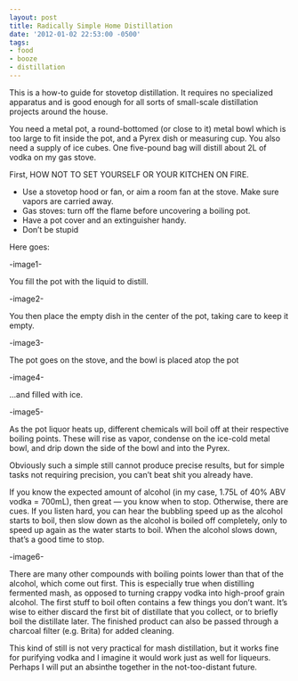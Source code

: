 ```yaml
---
layout: post
title: Radically Simple Home Distillation
date: '2012-01-02 22:53:00 -0500'
tags:
- food
- booze
- distillation
---
```

This is a how-to guide for stovetop distillation. It requires no specialized
apparatus and is good enough for all sorts of small-scale distillation
projects around the house.

You need a metal pot, a round-bottomed (or close to it) metal bowl which is
too large to fit inside the pot, and a Pyrex dish or measuring cup. You also
need a supply of ice cubes. One five-pound bag will distill about 2L of
vodka on my gas stove.

First, HOW NOT TO SET YOURSELF OR YOUR KITCHEN ON FIRE.

* Use a stovetop hood or fan, or aim a room fan at the stove. Make sure
  vapors are carried away.
* Gas stoves: turn off the flame before uncovering a boiling pot.
* Have a pot cover and an extinguisher handy.
* Don’t be stupid

Here goes:

-image1-

You fill the pot with the liquid to distill.

-image2-

You then place the empty dish in the center of the pot, taking care to keep
it empty.

-image3-

The pot goes on the stove, and the bowl is placed atop the pot

-image4-

…and filled with ice.

-image5-

As the pot liquor heats up, different chemicals will boil off at their
respective boiling points. These will rise as vapor, condense on the
ice-cold metal bowl, and drip down the side of the bowl and into the Pyrex.

Obviously such a simple still cannot produce precise results, but for
simple tasks not requiring precision, you can’t beat shit you already have.

If you know the expected amount of alcohol (in my case, 1.75L of 40% ABV
vodka = 700mL), then great — you know when to stop. Otherwise, there are
cues. If you listen hard, you can hear the bubbling speed up as the
alcohol starts to boil, then slow down as the alcohol is boiled off
completely, only to speed up again as the water starts to boil. When
the alcohol slows down, that’s a good time to stop.

-image6-

There are many other compounds with boiling points lower than that of the
alcohol, which come out first. This is especially true when distilling
fermented mash, as opposed to turning crappy vodka into high-proof grain
alcohol. The first stuff to boil often contains a few things you don’t
want. It’s wise to either discard the first bit of distillate that you
collect, or to briefly boil the distillate later. The finished product
can also be passed through a charcoal filter (e.g. Brita) for added cleaning.

This kind of still is not very practical for mash distillation, but it
works fine for purifying vodka and I imagine it would work just as well
for liqueurs. Perhaps I will put an absinthe together in the
not-too-distant future.

